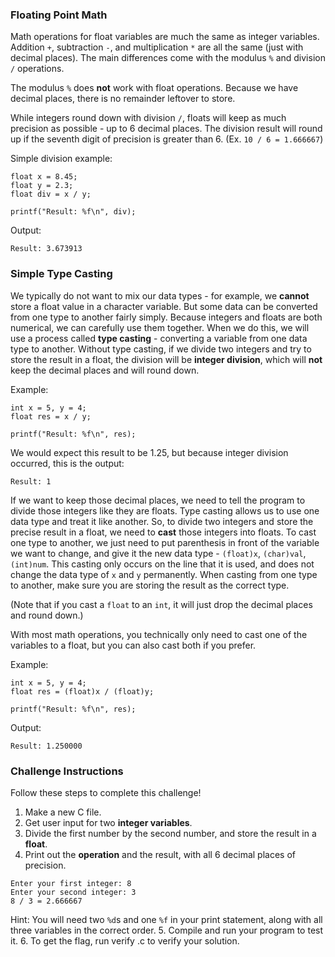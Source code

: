### Floating Point Math
Math operations for float variables are much the same as integer variables.
Addition `+`, subtraction `-`, and multiplication `*` are all the same (just with decimal places). 
The main differences come with the modulus `%` and division `/` operations.

The modulus `%` does __not__ work with float operations. Because we have decimal places, there is no remainder leftover to store. 

While integers round down with division `/`, floats will keep as much precision as possible - up to 6 decimal places.
The division result will round up if the seventh digit of precision is greater than 6. (Ex. `10 / 6 = 1.666667`)

Simple division example:
```
float x = 8.45;
float y = 2.3;
float div = x / y;

printf("Result: %f\n", div);
```

Output:
```
Result: 3.673913
```

### Simple Type Casting
We typically do not want to mix our data types - for example, we __cannot__ store a float value in a character variable.
But some data can be converted from one type to another fairly simply. 
Because integers and floats are both numerical, we can carefully use them together. 
When we do this, we will use a process called __type casting__ - converting a variable from one data type to another.
Without type casting, if we divide two integers and try to store the result in a float, the division will be __integer division__, which will **not** keep the decimal places and will round down. 

Example:
```
int x = 5, y = 4;
float res = x / y;

printf("Result: %f\n", res);
```

We would expect this result to be 1.25, but because integer division occurred, this is the output:
```
Result: 1
```

If we want to keep those decimal places, we need to tell the program to divide those integers like they are floats.
Type casting allows us to use one data type and treat it like another.
So, to divide two integers and store the precise result in a float, we need to **cast** those integers into floats. 
To cast one type to another, we just need to put parenthesis in front of the variable we want to change, and give it the new data type - `(float)x`, `(char)val`, `(int)num`.
This casting only occurs on the line that it is used, and does not change the data type of `x` and `y` permanently. 
When casting from one type to another, make sure you are storing the result as the correct type.

(Note that if you cast a `float` to an `int`, it will just drop the decimal places and round down.)

With most math operations, you technically only need to cast one of the variables to a float, but you can also cast both if you prefer. 

Example:
```
int x = 5, y = 4;
float res = (float)x / (float)y;

printf("Result: %f\n", res);
```

Output:
```
Result: 1.250000
```

### Challenge Instructions
Follow these steps to complete this challenge!

1. Make a new C file.
2. Get user input for two **integer variables**.
3. Divide the first number by the second number, and store the result in a **float**.
4. Print out the **operation** and the result, with all 6 decimal places of precision.
```
Enter your first integer: 8
Enter your second integer: 3
8 / 3 = 2.666667
```
Hint: You will need two `%d`s and one `%f` in your print statement, along with all three variables in the correct order.
5. Compile and run your program to test it.
6. To get the flag, run verify <yourfile>.c to verify your solution.
